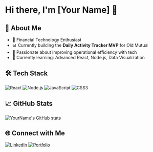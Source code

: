# Hi there, I'm [Your Name] 👋

## 🚀 About Me
- 💼 Financial Technology Enthusiast
- 📊 Currently building the **Daily Activity Tracker MVP** for Old Mutual
- 🎯 Passionate about improving operational efficiency with tech
- 🌱 Currently learning: Advanced React, Node.js, Data Visualization

## 🛠️ Tech Stack
![React](https://img.shields.io/badge/React-20232A?style=for-the-badge&logo=react&logoColor=61DAFB)
![Node.js](https://img.shields.io/badge/Node.js-43853D?style=for-the-badge&logo=node.js&logoColor=white)
![JavaScript](https://img.shields.io/badge/JavaScript-F7DF1E?style=for-the-badge&logo=javascript&logoColor=black)
![CSS3](https://img.shields.io/badge/CSS3-1572B6?style=for-the-badge&logo=css3&logoColor=white)

## 📈 GitHub Stats
![YourName's GitHub stats](https://github-readme-stats.vercel.app/api?username=YourUsername&show_icons=true&theme=radical)

## 🌐 Connect with Me
[![LinkedIn](https://img.shields.io/badge/LinkedIn-blue?style=for-the-badge&logo=linkedin&logoColor=white)](https://www.linkedin.com/in/yourprofile)
[![Portfolio](https://img.shields.io/badge/Portfolio-grey?style=for-the-badge&logo=about-dot-me&logoColor=white)](https://yourwebsite.com)
